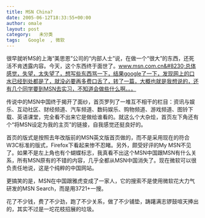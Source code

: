 ```yaml
---
title: MSN China?
date: 2005-06-12T18:33:55+00:00
author: omale
layout: post
category:   未分类
tags:   Google  , 微软
---
```

很早就听MS的上海“美思恩”公司的“内部人士”说，在做一个“很大”的东西，还死活不肯透露内容。今天，这个东西终于面世了。www.msn.com.cn&#8230;总体感觉，失望，太失望了，想写些东西骂一下，结果google了一下，发现网上的口水已经到处都是了，就没必要再多费口舌了，转了一篇，大概也就是我想说的，还有几个同学要到MSN去实习，不知道会做些什么啊。。。

传说中的MSN中国终于揭开了面纱，首页罗列了一堆互不相干的栏目：资讯与娱乐、互动社区、财经频道、汽车频道、数码娱乐、购物频道、游戏频道、图铃下载、英语课堂，完全看不出来它是做给谁看的。就这么个大杂烩，首页左下角还有个“将MSN设定为我的主页”的链接，自我感觉还挺良好的。

首页的版式是按照去年改版前的MSN英文版首页做的，而不是采用现在的符合W3C标准的版式，Firefox下看起来惨不忍睹。另外，颇受好评的My MSN不见了。如果不是左上角也有个蝴蝶标志，我真看不出这个MSN中国跟MSN有什么关系，所有MSN原有的不错的内容，几乎全都从MSN中国消失了。现在微软可以很负责任地说，这是个纯粹的中国网站。

更搞笑的是，MSN在中国跟雅虎变成了一家人，它的搜索不是使用微软花大力气研发的MSN Search，而是用3721+一搜。

花了不少钱，费了不少劲，跑了不少关系，做了不少铺垫，踌躇满志锣鼓喧天捧出的，其实不过是一坨花枝招展的垃圾。